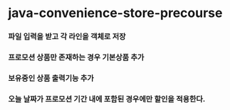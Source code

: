 # java-convenience-store-precourse

### 파일 입력을 받고 각 라인을 객체로 저장

### 프로모션 상품만 존재하는 경우 기본상품 추가

### 보유중인 상품 출력기능 추가

### 오늘 날짜가 프로모션 기간 내에 포함된 경우에만 할인을 적용한다.
